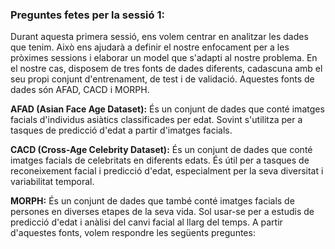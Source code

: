 ### Preguntes fetes per la sessió 1:

Durant aquesta primera sessió, ens volem centrar en analitzar les dades que tenim. Això ens ajudarà a definir el nostre enfocament per a les pròximes sessions i elaborar un model que s'adapti al nostre problema. En el nostre cas, disposem de tres fonts de dades diferents, cadascuna amb el seu propi conjunt d'entrenament, de test i de validació. Aquestes fonts de dades són AFAD, CACD i MORPH. 

**AFAD (Asian Face Age Dataset):** És un conjunt de dades que conté imatges facials d'individus asiàtics classificades per edat. Sovint s'utilitza per a tasques de predicció d'edat a partir d'imatges facials.

**CACD (Cross-Age Celebrity Dataset):** És un conjunt de dades que conté imatges facials de celebritats en diferents edats. És útil per a tasques de reconeixement facial i predicció d'edat, especialment per la seva diversitat i variabilitat temporal.

**MORPH:** És un conjunt de dades que també conté imatges facials de persones en diverses etapes de la seva vida. Sol usar-se per a estudis de predicció d'edat i anàlisi del canvi facial al llarg del temps.
A partir d'aquestes fonts, volem respondre les següents preguntes:

